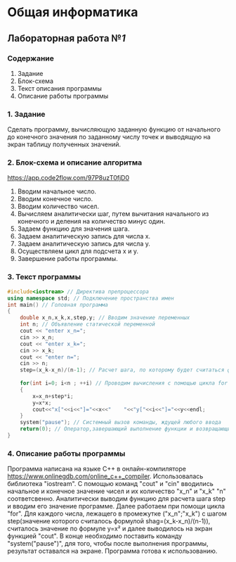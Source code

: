 # Общая информатика

## Лабораторная работа №_1_

### Содержание

1. Задание
2. Блок-схема
3. Текст описания программы
4. Описание работы программы

### 1. Задание

Сделать программу, вычисляющую заданную функцию от начального до конечного значения по заданному числу точек и выводящую на экран таблицу полученных значений.

### 2. Блок-схема и описание алгоритма 

https://app.code2flow.com/97P8uzT0fjD0

1. Вводим начальное число.
2. Вводим конечное число.
3. Вводим количество чисел.
4. Вычисляем аналитически шаг, путем вычитания начального из конечного и деления на количество минус один.
5. Задаем функцию для значения шага.
6. Задаем аналитическую запись для числа x.
7. Задаем аналитическую запись для числа y.
8. Осуществляем цикл для подсчета x и y. 
9. Завершение работы программы.

### 3. Текст программы

```c++
#include<iostream> // Директива препроцессора
using namespace std; // Подключение пространства имен
int main() // Головная программа
{
	double x_n,x_k,x,step,y; // Вводим значение переменных
	int n; // Объявление статической переменной
	cout << "enter x_n=";
	cin >> x_n;
	cout << "enter x_k=";
	cin >> x_k;
	cout << "enter n=";
	cin >> n;
	step=(x_k-x_n)/(n-1); // Расчет шага, по которому будет считаться функция
	
	for(int i=0; i<n ; ++i) // Проводим вычисления с помощью цикла for
	{
		x=x_n+step*i;
		y=x*x;
		cout<<"x["<<i<<"]="<<x<<"    "<<"y["<<i<<"]="<<y<<endl;
	}
	system("pause"); // Cистемный вызов команды, ждущей любого ввода    
	return(0); // Оператор,завершающий выполнение функции и возвращающий управление вызывающей функции
}
```

### 4. Описание работы программы

Программа написана на языке C++ в онлайн-компиляторе https://www.onlinegdb.com/online_c++_compiler. Использовалась библиотека "iostream". C помощью команд "cout" и "сin" вводились начальное и конечное значение чисел и их количество "x_n" и "x_k" "n" соответсвенно. Аналитически выводим функцию для расчета шага step и вводим его значение программе. Далее работаем при помощи цикла "for". Для каждого числа, лежащего в промежутке ("x_n";"x_k") с шагом step(значение которого считалось формулой shag=(x_k-x_n)/(n-1)), считалось значение по формуле y=x² и далее выводилось на экран функцией "cout". В конце необходимо поставить команду "system("pause")", для того, чтобы после выполнения программы, результат оставался на экране. Программа готова к использованию.

